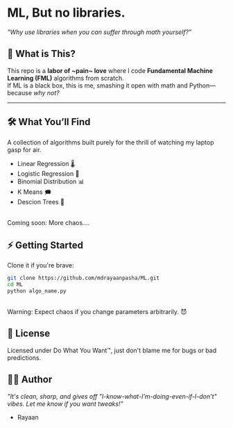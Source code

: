 # ML, But no libraries. 
*"Why use libraries when you can suffer through math yourself?"*  

## 🧠 What is This?  
This repo is a **labor of ~pain~ love** where I code **Fundamental Machine Learning (FML)** algorithms from scratch.  
If ML is a black box, this is me, smashing it open with math and Python—because *why not?*

---

## 🛠️ What You’ll Find  
A collection of algorithms built purely for the thrill of watching my laptop gasp for air.  

- Linear Regression 🌡️
- Logistic Regression 🎯
- Binomial Distribution 📊
- K Means 🗯️
- Descion Trees 🌲

<br/>
Coming soon: More chaos....

## ⚡ Getting Started

Clone it if you're brave:  

```bash
git clone https://github.com/mdrayaanpasha/ML.git  
cd ML
python algo_name.py 
```
<br/> 
Warning: Expect chaos if you change parameters arbitrarily. 😈

## 📜 License
Licensed under Do What You Want™, just don't blame me for bugs or bad predictions.

## 👨‍💻 Author

<i> "It's clean, sharp, and gives off "I-know-what-I’m-doing-even-if-I-don’t" vibes. Let me know if you want tweaks!" </i><br/>
- Rayaan






